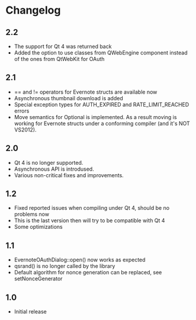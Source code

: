 # Changelog

## 2.2
  * The support for Qt 4 was returned back
  * Added the option to use classes from QWebEngine component instead of the ones from QtWebKit for OAuth

## 2.1
  * == and != operators for Evernote structs are available now
  * Asynchronous thumbnail download is added
  * Special exception types for AUTH_EXPIRED and RATE_LIMIT_REACHED errors
  * Move semantics for Optional is implemented. As a result moving is working for Evernote structs under a conforming compiler (and it's NOT VS2012).

## 2.0
  * Qt 4 is no longer supported.
  * Asynchronous API is introdused.
  * Various non-critical fixes and improvements.

## 1.2
  * Fixed reported issues when compiling under Qt 4, should be no problems now
  * This is the last version then will try to be compatible with Qt 4
  * Some optimizations

## 1.1
  * EvernoteOAuthDialog::open() now works as expected
  * qsrand() is no longer called by the library
  * Default algorithm for nonce generation can be replaced, see setNonceGenerator

## 1.0
  * Initial release
 
